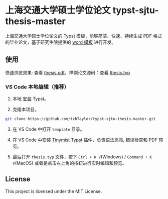 # 上海交通大学硕士学位论文 typst-sjtu-thesis-master

上海交通大学硕士学位论文的 Typst 模板，能够简洁、快速、持续生成 PDF 格式的毕业论文，基于研究生院提供的 [word 模板](https://www.gs.sjtu.edu.cn/post/detail/Z3M2MjU=) 进行开发。

## 使用

快速浏览效果: 查看 [thesis.pdf](https://github.com/tzhTaylor/typst-sjtu-thesis-master/blob/main/template/thesis.pdf)，样例论文源码：查看 [thesis.typ](https://github.com/tzhTaylor/typst-sjtu-thesis-master/blob/main/template/thesis.typ)

### VS Code 本地编辑（推荐）

1. 本地 [安装](https://github.com/typst/typst?tab=readme-ov-file#installation) Typst。

2. 克隆本项目。

```bash
git clone https://github.com/tzhTaylor/typst-sjtu-thesis-master.git
```

3. 在 VS Code 中打开 `template` 目录。

4. 在 VS Code 中安装 [Tinymist Typst](https://marketplace.visualstudio.com/items?itemName=myriad-dreamin.tinymist) 插件，负责语法高亮, 错误检查和 PDF 预览。

5. 最后打开 `thesis.typ` 文件，按下 `Ctrl + K V`(Windows) / `Command + K V`(MacOS) 或者是点击右上角的按钮进行实时编辑和预览。

## License

This project is licensed under the MIT License.
